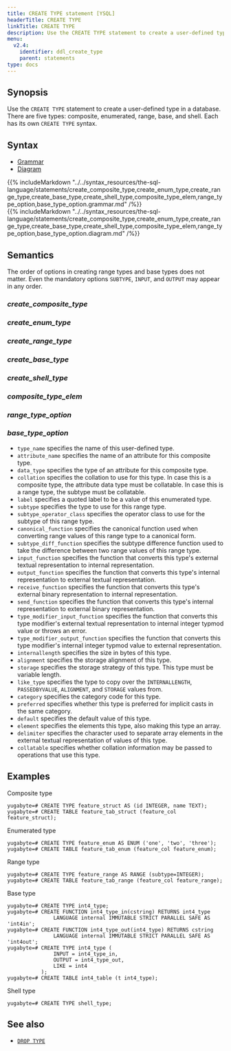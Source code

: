 ```yaml
---
title: CREATE TYPE statement [YSQL]
headerTitle: CREATE TYPE
linkTitle: CREATE TYPE
description: Use the CREATE TYPE statement to create a user-defined type in a database.
menu:
  v2.4:
    identifier: ddl_create_type
    parent: statements
type: docs
---
```


## Synopsis

Use the `CREATE TYPE` statement to create a user-defined type in a database.  There are five types: composite, enumerated, range, base, and shell. Each has its own `CREATE TYPE` syntax.

## Syntax

<ul class="nav nav-tabs nav-tabs-yb">
  <li >
    <a href="#grammar" class="nav-link active" id="grammar-tab" data-toggle="tab" role="tab" aria-controls="grammar" aria-selected="true">
      <i class="fas fa-file-alt" aria-hidden="true"></i>
      Grammar
    </a>
  </li>
  <li>
    <a href="#diagram" class="nav-link" id="diagram-tab" data-toggle="tab" role="tab" aria-controls="diagram" aria-selected="false">
      <i class="fas fa-project-diagram" aria-hidden="true"></i>
      Diagram
    </a>
  </li>
</ul>

<div class="tab-content">
  <div id="grammar" class="tab-pane fade show active" role="tabpanel" aria-labelledby="grammar-tab">
    {{% includeMarkdown "../../syntax_resources/the-sql-language/statements/create_composite_type,create_enum_type,create_range_type,create_base_type,create_shell_type,composite_type_elem,range_type_option,base_type_option.grammar.md" /%}}
  </div>
  <div id="diagram" class="tab-pane fade" role="tabpanel" aria-labelledby="diagram-tab">
    {{% includeMarkdown "../../syntax_resources/the-sql-language/statements/create_composite_type,create_enum_type,create_range_type,create_base_type,create_shell_type,composite_type_elem,range_type_option,base_type_option.diagram.md" /%}}
  </div>
</div>

## Semantics

The order of options in creating range types and base types does not matter.  Even the mandatory options `SUBTYPE`, `INPUT`, and `OUTPUT` may appear in any order.

### *create_composite_type*

### *create_enum_type*

### *create_range_type*

### *create_base_type*

### *create_shell_type*

### *composite_type_elem*

### *range_type_option*

### *base_type_option*

- `type_name` specifies the name of this user-defined type.
- `attribute_name` specifies the name of an attribute for this composite type.
- `data_type` specifies the type of an attribute for this composite type.
- `collation` specifies the collation to use for this type.  In case this is a composite type, the
  attribute data type must be collatable.  In case this is a range type, the subtype must be
  collatable.
- `label` specifies a quoted label to be a value of this enumerated type.
- `subtype` specifies the type to use for this range type.
- `subtype_operator_class` specifies the operator class to use for the subtype of this range type.
- `canonical_function` specifies the canonical function used when converting range values of this
  range type to a canonical form.
- `subtype_diff_function` specifies the subtype difference function used to take the difference
  between two range values of this range type.
- `input_function` specifies the function that converts this type's external textual representation
  to internal representation.
- `output_function` specifies the function that converts this type's internal representation to
  external textual representation.
- `receive_function` specifies the function that converts this type's external binary representation
  to internal representation.
- `send_function` specifies the function that converts this type's internal representation to
  external binary representation.
- `type_modifier_input_function` specifies the function that converts this type modifier's external
  textual representation to internal integer typmod value or throws an error.
- `type_modifier_output_function` specifies the function that converts this type modifier's internal
  integer typmod value to external representation.
- `internallength` specifies the size in bytes of this type.
- `alignment` specifies the storage alignment of this type.
- `storage` specifies the storage strategy of this type.  This type must be variable length.
- `like_type` specifies the type to copy over the `INTERNALLENGTH`, `PASSEDBYVALUE`, `ALIGNMENT`,
  and `STORAGE` values from.
- `category` specifies the category code for this type.
- `preferred` specifies whether this type is preferred for implicit casts in the same category.
- `default` specifies the default value of this type.
- `element` specifies the elements this type, also making this type an array.
- `delimiter` specifies the character used to separate array elements in the external textual
  representation of values of this type.
- `collatable` specifies whether collation information may be passed to operations that use this
  type.

## Examples

Composite type

```plpgsql
yugabyte=# CREATE TYPE feature_struct AS (id INTEGER, name TEXT);
yugabyte=# CREATE TABLE feature_tab_struct (feature_col feature_struct);
```

Enumerated type

```plpgsql
yugabyte=# CREATE TYPE feature_enum AS ENUM ('one', 'two', 'three');
yugabyte=# CREATE TABLE feature_tab_enum (feature_col feature_enum);
```

Range type

```plpgsql
yugabyte=# CREATE TYPE feature_range AS RANGE (subtype=INTEGER);
yugabyte=# CREATE TABLE feature_tab_range (feature_col feature_range);
```

Base type

```plpgsql
yugabyte=# CREATE TYPE int4_type;
yugabyte=# CREATE FUNCTION int4_type_in(cstring) RETURNS int4_type
               LANGUAGE internal IMMUTABLE STRICT PARALLEL SAFE AS 'int4in';
yugabyte=# CREATE FUNCTION int4_type_out(int4_type) RETURNS cstring
               LANGUAGE internal IMMUTABLE STRICT PARALLEL SAFE AS 'int4out';
yugabyte=# CREATE TYPE int4_type (
               INPUT = int4_type_in,
               OUTPUT = int4_type_out,
               LIKE = int4
           );
yugabyte=# CREATE TABLE int4_table (t int4_type);
```

Shell type

```plpgsql
yugabyte=# CREATE TYPE shell_type;
```

## See also

- [`DROP TYPE`](../ddl_drop_type)
